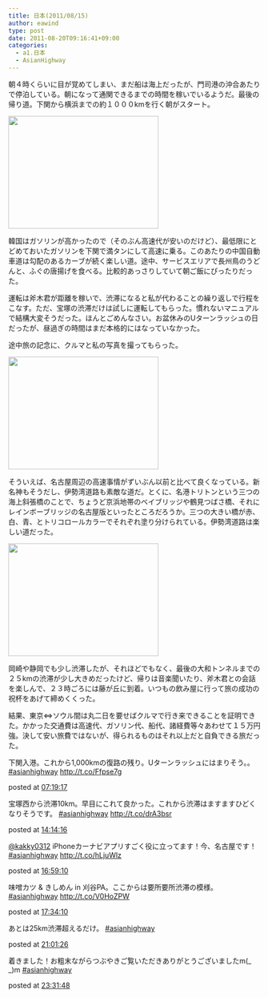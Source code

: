 ```yaml
---
title: 日本(2011/08/15)
author: eawind
type: post
date: 2011-08-20T09:16:41+09:00
categories:
  - a1.日本
  - AsianHighway
---
```

朝４時くらいに目が覚めてしまい、まだ船は海上だったが、門司港の沖合あたりで停泊している。朝になって通関できるまでの時間を稼いでいるようだ。最後の帰り道。下関から横浜までの約１０００kmを行く朝がスタート。

[<img class="alignnone size-medium wp-image-131" title="関釜フェリー内で愛車を撮影" alt="" src="/img/wp/2011/08/CIMG17811.jpg" width="300" height="225" />][1]

<div>
  韓国はガソリンが高かったので（そのぶん高速代が安いのだけど）、最低限にとどめておいたガソリンを下関で満タンにして高速に乗る。このあたりの中国自動車道は勾配のあるカーブが続く楽しい道。途中、サービスエリアで長州鳥のうどんと、ふぐの唐揚げを食べる。比較的あっさりしていて朝ご飯にぴったりだった。
</div>

運転は斧木君が距離を稼いで、渋滞になると私が代わることの繰り返しで行程をこなす。ただ、宝塚の渋滞だけは試しに運転してもらった。慣れないマニュアルで結構大変そうだった。ほんとごめんなさい。お盆休みのUターンラッシュの日だったが、昼過ぎの時間はまだ本格的にはなっていなかった。

途中旅の記念に、クルマと私の写真を撮ってもらった。

[<img class="alignnone size-medium wp-image-142" title="湾岸長島パーキングエリアにて" alt="" src="/img/wp/2011/08/CIMG1784.jpg" width="300" height="225" />][2]

そういえば、名古屋周辺の高速事情がずいぶん以前と比べて良くなっている。新名神もそうだし、伊勢湾道路も素敵な道だ。とくに、名港トリトンという三つの海上斜張橋のことで、ちょうど京浜地帯のベイブリッジや鶴見つばさ橋、それにレインボーブリッジの名古屋版といったところだろうか。三つの大きい橋が赤、白、青、とトリコロールカラーでそれぞれ塗り分けられている。伊勢湾道路は楽しい道だった。

[<img class="alignnone size-medium wp-image-158" title="名港トリトン" alt="" src="/img/wp/2011/08/CIMG17891.jpg" width="300" height="225" />][3]

<div>
  岡崎や静岡でも少し渋滞したが、それほどでもなく、最後の大和トンネルまでの２５kmの渋滞が少し大きめだったけど、帰りは音楽聞いたり、斧木君との会話を楽しんで、２３時ごろには藤が丘に到着。いつもの飲み屋に行って旅の成功の祝杯をあげて締めくくった。
</div>

結果、東京⇔ソウル間は丸二日を要せばクルマで行き来できることを証明できた。かかった交通費は高速代、ガソリン代、船代、諸経費等々あわせて１５万円強。決して安い旅費ではないが、得られるものはそれ以上だと自負できる旅だった。

<div class="tl-tweet">
  <p class="tl-text">
    下関入港。これから1,000kmの復路の残り。Uターンラッシュにはまりそう。。 <a href="http://twitter.com/search?q=%23asianhighway" target="_blank">#asianhighway</a> <a href="http://t.co/Ffpse7g" target="_blank">http://t.co/Ffpse7g</a>
  </p>

  <p class="tl-posted">
    posted at <a href="http://twitter.com/eawind/status/102866913029402624" target="_blank">07:19:17</a>
  </p>
</div>

<div class="tl-tweet">
  <p class="tl-text">
    宝塚西から渋滞10km。早目にこれて良かった。これから渋滞はますますひどくなりそうです。 <a href="http://twitter.com/search?q=%23asianhighway" target="_blank">#asianhighway</a> <a href="http://t.co/drA3bsr" target="_blank">http://t.co/drA3bsr</a>
  </p>

  <p class="tl-posted">
    posted at <a href="http://twitter.com/eawind/status/102971346170023936" target="_blank">14:14:16</a>
  </p>
</div>

<div class="tl-tweet">
  <p class="tl-text">
    <a href="http://twitter.com/kakky0312" target="_blank">@kakky0312</a> iPhoneカーナビアプリすごく役に立ってます！今、名古屋です！ <a href="http://twitter.com/search?q=%23asianhighway" target="_blank">#asianhighway</a> <a href="http://t.co/hLjuWlz" target="_blank">http://t.co/hLjuWlz</a>
  </p>

  <p class="tl-posted">
    posted at <a href="http://twitter.com/eawind/status/103012844072738817" target="_blank">16:59:10</a>
  </p>
</div>

<div class="tl-tweet">
  <p class="tl-text">
    味噌カツ & きしめん in 刈谷PA。ここからは要所要所渋滞の模様。 <a href="http://twitter.com/search?q=%23asianhighway" target="_blank">#asianhighway</a> <a href="http://t.co/V0HoZPW" target="_blank">http://t.co/V0HoZPW</a>
  </p>

  <p class="tl-posted">
    posted at <a href="http://twitter.com/eawind/status/103021653302312960" target="_blank">17:34:10</a>
  </p>
</div>

<div class="tl-tweet">
  <p class="tl-text">
    あとは25km渋滞超えるだけ。 <a href="http://twitter.com/search?q=%23asianhighway" target="_blank">#asianhighway</a>
  </p>

  <p class="tl-posted">
    posted at <a href="http://twitter.com/eawind/status/103073811737493504" target="_blank">21:01:26</a>
  </p>
</div>

<div class="tl-tweet">
  <p class="tl-text">
    着きました！お粗末ながらつぶやきご覧いただきありがとうございましたm(_ _)m <a href="http://twitter.com/search?q=%23asianhighway" target="_blank">#asianhighway</a>
  </p>

  <p class="tl-posted">
    posted at <a href="http://twitter.com/eawind/status/103111654375559169" target="_blank">23:31:48</a>
  </p>
</div>

 [1]: /img/wp/2011/08/CIMG17811.jpg
 [2]: /img/wp/2011/08/CIMG1784.jpg
 [3]: /img/wp/2011/08/CIMG17891.jpg
